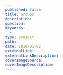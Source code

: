 ```yaml
---
published: false
title: Groups
description:
question:
keywords:
  -
type: project
path:
date: 2018-01-02
externalLink:
externalLinkDescription:
coverImageSource:
coverImageDescription:
---
```

